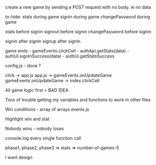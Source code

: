 create a new game by sending a POST request with no body. ie no data

to-hide:
stats during game
signin during game
changePassword during game


stats before signin
signout before signin
changePassword before signin


signin after signIn
signup after signIn




game ends - gameEvents.clickCell
          - authApi.getStats(data)
          - authUi.signInSuccess(data)
          - authUi.getStatsSuccess


config.js - done ?

click -> app.js
app.js -> gameEvents.onUpdateGame
gameEvents.onUpdateGame -> index.clickCell




All game logic first = BAD IDEA

Tons of trouble getting my variables and functions to work in other files

Win conditions - array of arrays
events.js

Highlight win and stat

Nobody wins - nobody loses

console.log every single function call


phase1, phase2, phase3 => stats => number-of-games-5



I want design
